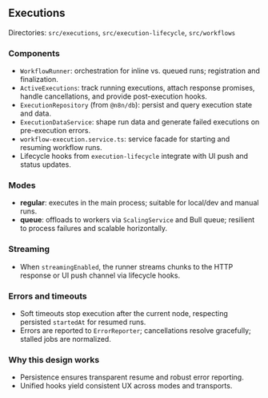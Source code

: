 ## Executions

Directories: `src/executions`, `src/execution-lifecycle`, `src/workflows`

### Components
- `WorkflowRunner`: orchestration for inline vs. queued runs; registration and finalization.
- `ActiveExecutions`: track running executions, attach response promises, handle cancellations, and provide post-execution hooks.
- `ExecutionRepository` (from `@n8n/db`): persist and query execution state and data.
- `ExecutionDataService`: shape run data and generate failed executions on pre-execution errors.
- `workflow-execution.service.ts`: service facade for starting and resuming workflow runs.
- Lifecycle hooks from `execution-lifecycle` integrate with UI push and status updates.

### Modes
- **regular**: executes in the main process; suitable for local/dev and manual runs.
- **queue**: offloads to workers via `ScalingService` and Bull queue; resilient to process failures and scalable horizontally.

### Streaming
- When `streamingEnabled`, the runner streams chunks to the HTTP response or UI push channel via lifecycle hooks.

### Errors and timeouts
- Soft timeouts stop execution after the current node, respecting persisted `startedAt` for resumed runs.
- Errors are reported to `ErrorReporter`; cancellations resolve gracefully; stalled jobs are normalized.

### Why this design works
- Persistence ensures transparent resume and robust error reporting.
- Unified hooks yield consistent UX across modes and transports.